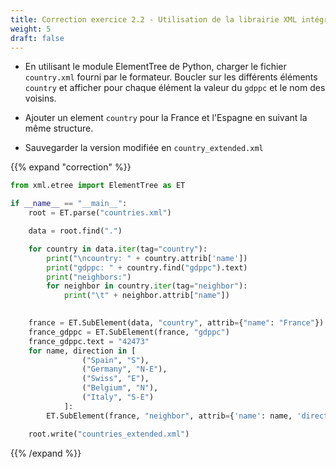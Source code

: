 ```yaml
---
title: Correction exercice 2.2 - Utilisation de la librairie XML intégrée `ElementTree`
weight: 5
draft: false
---
```


- En utilisant le module ElementTree de Python, charger le fichier `country.xml` fourni par le formateur. Boucler sur les différents éléments `country` et afficher pour chaque élément la valeur du `gdppc` et le nom des voisins.

- Ajouter un element `country` pour la France et l'Espagne en suivant la même structure.

- Sauvegarder la version modifiée en `country_extended.xml`

{{% expand "correction" %}}
```python
from xml.etree import ElementTree as ET

if __name__ == "__main__":
    root = ET.parse("countries.xml")

    data = root.find(".")

    for country in data.iter(tag="country"):
        print("\ncountry: " + country.attrib['name'])
        print("gdppc: " + country.find("gdppc").text)
        print("neighbors:")
        for neighbor in country.iter(tag="neighbor"):
            print("\t" + neighbor.attrib["name"])

    
    france = ET.SubElement(data, "country", attrib={"name": "France"})
    france_gdppc = ET.SubElement(france, "gdppc")
    france_gdppc.text = "42473"
    for name, direction in [
                ("Spain", "S"),
                ("Germany", "N-E"),
                ("Swiss", "E"),
                ("Belgium", "N"),
                ("Italy", "S-E")
            ]:
        ET.SubElement(france, "neighbor", attrib={'name': name, 'direction': direction})

    root.write("countries_extended.xml")
```
{{% /expand %}}